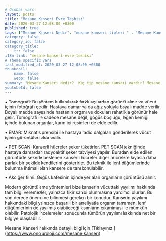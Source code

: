```yaml
---
# Global vars
layout: posts
title: "Mesane Kanseri Evre Teşhisi"
date: 2020-03-27 12:08:00 +0300
published: true
tags: ["Mesane Kanseri Nedir", "mesane kanseri tipleri " , "Mesane Kanseri neden olur" , "Mesane kanseri ve sigara", "Mesane Kanseri belirti", "Mesane kanseri teşhis", "Mesane kanseri evre", "Mesane kanseri tedavi", "Mesane kanseri ameliyatı", "Mesane kanseri kapalı ameliyatı" , "Mesane kanseri açık ameliyatı" , "Radikal sistektomi nedir", "Radikal sistektomi ameliyatı", "Radikal sistektomi", "Mesane Kanseri" , Bağırsaktan mesane yapılması", "Yapay mesane" , "Yapay mesane ameliyatı" , "Mesane kanseri radyoterapi" , "Mesane kanseri kemoterapi" , "Mesane kanseri ameliyatı komplikasyonları", " Mesane kanseri yan etkileri"]
category: false
category_id: false
category_title:
    tr: false
i18n-link: "mesane-kanseri-evre-teshisi"
# Theme specific vars
last_modified_at: 2020-03-27 12:08:00 +0300
thumbnail:
    name: false
    webp: false
summary: "Mesane Kanseri Nedir?  Kaç tip mesane kanseri vardır? Mesane kanseri ve sigara? Mesane Kanseri belirtileri? Mesane kanseri teşhisi? Mesane kanseri evreleri? Mesane kanseri tedavisi, Mesane kanseri ameliyatı, Radikal sistektomi nedir? Radikal sistektomi ameliyatı nasıl yapılır? Bağırsaktan mesane yapılması, Yapay mesane"
youtubeId: false
---
```






•	Tomografi: Bu yöntem kullanılarak farklı açılardan görüntü alınır ve vücut içinin fotoğrafı çekilir. Hastaya damar ya da ağız yoluyla boyalı madde verilir. Boyalı madde sayesinde hastanın organı ve dokuları rahatlıkla görünür hale gelir. Tomografi ile sadece mesane değil, göğüs boşluğu, leğen kemiği içinde bulunan organlar, karın içi resimleri de elde edilir.

•	EMAR: Mıknatıs prensibi ile hastaya radio dalgaları gönderilerek vücut içinin görüntüleri elde edilir.

•	PET SCAN: Kanserli hücreler şeker tüketirler. PET SCAN tekniğinde hastaya damardan radyoaktif şeker takviyesi yapılır. Buradan elde edilen görüntüde şekerle beslenen kanserli hücreler diğer hücrelere kıyasla daha parlak bir şekilde kendilerini gösterirler. Bu teknik ile lenf düğümlerinde bulunma ihtimali olan kansere de tanı konulabilir.

•	Akciğer filmi: Göğüs kafesinin içinde yer alan organların görüntüsü alınır.


Modern görüntüleme yöntemleri bize kanserin vücuttaki yayılımı hakkında tam bilgi veremezler, yalnızca fikir sahibi olunmasına yardımcı olurlar. Bu son derece önemli ve bilinmesi gereken bir konudur. Kanserin yayılımı hakkındaki bilgi yalnızca başarılı bir ameliyatla organın tamamen, lenf düğümlerinin de yayılmış olabileceği kısımların çıkarılması ile mümkün olabilir. Patolojik incelemeler sonucunda tümörün yayılımı hakkında net bir bilgiye ulaşılabilir.


Mesane Kanseri hakkında detaylı bilgi için [Tıklayınız.] (https://www.onoluroloji.com/mesane-kanseri)
